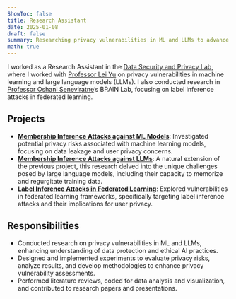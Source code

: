 ```yaml
---
ShowToc: false
title: Research Assistant
date: 2025-01-08
draft: false
summary: Researching privacy vulnerabilities in ML and LLMs to advance ethical AI practices.
math: true
---
```


I worked as a Research Assistant in the [Data Security and Privacy Lab](https://leiyucs.github.io), where I worked with [Professor Lei Yu](https://leiyucs.github.io) on privacy vulnerabilities in machine learning and large language models (LLMs). I also conducted research in [Professor Oshani Seneviratne](https://oshani.info)’s BRAIN Lab, focusing on label inference attacks in federated learning.

## Projects
- [**Membership Inference Attacks against ML Models**](/research/mia-ml/): Investigated potential privacy risks associated with machine learning models, focusing on data leakage and user privacy concerns.
- [**Membership Inference Attacks against LLMs**](/research/mia-llm/): A natural extension of the previous project, this research delved into the unique challenges posed by large language models, including their capacity to memorize and regurgitate training data.
- [**Label Inference Attacks in Federated Learning**](/research/lia-fl/): Explored vulnerabilities in federated learning frameworks, specifically targeting label inference attacks and their implications for user privacy.

## Responsibilities
- Conducted research on privacy vulnerabilities in ML and LLMs, enhancing understanding of data protection and ethical AI practices.  
- Designed and implemented experiments to evaluate privacy risks, analyze results, and develop methodologies to enhance privacy vulnerability assessments.  
- Performed literature reviews, coded for data analysis and visualization, and contributed to research papers and presentations.
